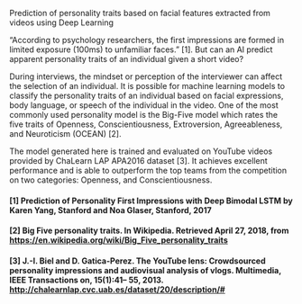 
Prediction of personality traits based on facial features extracted from videos using Deep Learning

“According to psychology researchers, the first impressions are formed in limited exposure (100ms) to unfamiliar faces.” [1]. But can an AI predict apparent personality traits of an individual given a short video?

During interviews, the mindset or perception of the interviewer can affect the selection of an individual. It is possible for machine learning models to classify the personality traits of an individual based on facial expressions, body language, or speech of the individual in the video. One of the most commonly used personality model is the Big-Five model which rates the five traits of Openness, Conscientiousness, Extroversion, Agreeableness, and Neuroticism (OCEAN) [2].

The model generated here is trained and evaluated on YouTube videos provided by ChaLearn LAP APA2016 dataset [3]. 
It achieves excellent performance and is able to outperform the top teams from the competition on two categories: Openness, and Conscientiousness.

#### [1] Prediction of Personality First Impressions with Deep Bimodal LSTM by Karen Yang, Stanford and Noa Glaser, Stanford, 2017
#### [2] Big Five personality traits. In Wikipedia. Retrieved April 27, 2018, from https://en.wikipedia.org/wiki/Big_Five_personality_traits
#### [3] J.-I. Biel and D. Gatica-Perez. The YouTube lens: Crowdsourced personality impressions and audiovisual analysis of vlogs. Multimedia, IEEE Transactions on, 15(1):41– 55, 2013. http://chalearnlap.cvc.uab.es/dataset/20/description/#
